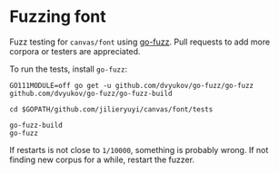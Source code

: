 # Fuzzing font

Fuzz testing for `canvas/font` using [go-fuzz](https://github.com/dvyukov/go-fuzz). Pull requests to add more corpora or testers are appreciated.

To run the tests, install `go-fuzz`:

```
GO111MODULE=off go get -u github.com/dvyukov/go-fuzz/go-fuzz github.com/dvyukov/go-fuzz/go-fuzz-build

cd $GOPATH/github.com/jilieryuyi/canvas/font/tests

go-fuzz-build
go-fuzz
```

If restarts is not close to `1/10000`, something is probably wrong. If not finding new corpus for a while, restart the fuzzer.
